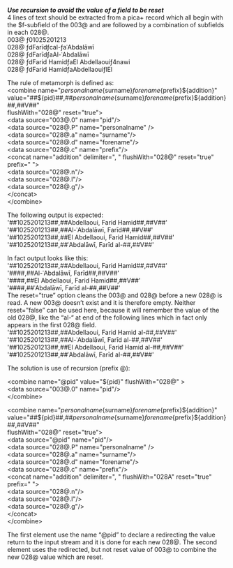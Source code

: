 ***Use recursion to avoid the value of a field to be reset***  
4 lines of text should be extracted from a pica+ record which all begin with the $f-subfield of the 003@  and are followed by a combination of subfields in each 028@.   
003@ ƒ01025201213  
028@ ƒdFarīdƒcal-ƒaʿAbdalāwī  
028@ ƒdFarīdƒaAl-ʿAbdalāwī  
028@ ƒdFarid HamidƒaEl Abdellaouiƒ4nawi  
028@ ƒdFarid HamidƒaAbdellaouiƒlEl  

The rule of metamorph is defined as:  
&lt;combine name="${personalname}${surname}${forename}${prefix}${addition}"  
    value="##${pid}##,##${personalname}${surname}${forename}${prefix}${addition}##,##V##"  
    flushWith="028@" reset="true">  
    &lt;data source="003@.0" name="pid"/>  
    &lt;data source="028@.P" name="personalname" />  
    &lt;data source="028@.a" name="surname"/>  
    &lt;data source="028@.d" name="forename"/>  
    &lt;data source="028@.c" name="prefix"/>  
    &lt;concat name="addition" delimiter=", " flushWith="028@" reset="true" prefix=" ">  
        &lt;data source="028@.n"/>  
        &lt;data source="028@.l"/>  
        &lt;data source="028@.g"/>  
    &lt;/concat>  
&lt;/combine>  

The following output is expected:  
'##1025201213##,##Abdellaoui, Farid Hamid##,##V##'  
'##1025201213##,##Al-ʿAbdalāwī, Farīd##,##V##'  
'##1025201213##,##El Abdellaoui, Farid Hamid##,##V##'  
'##1025201213##,##ʿAbdalāwī, Farīd al-##,##V##'  

In fact output looks like this:  
'##1025201213##,##Abdellaoui, Farid Hamid##,##V##'  
'####,##Al-ʿAbdalāwī, Farīd##,##V##'  
'####,##El Abdellaoui, Farid Hamid##,##V##'  
'####,##ʿAbdalāwī, Farīd al-##,##V##'  
The reset=”true” option cleans the 003@ and 028@ before a new 028@ is read. A new 003@ doesn’t exist and it is therefore empty. Neither reset=”false” can be used here, because it will remember the value of the old 028@, like the “al-“ at end of the following lines which in fact only appears in the first 028@ field.  
'##1025201213##,##Abdellaoui, Farid Hamid al-##,##V##'  
'##1025201213##,##Al-ʿAbdalāwī, Farīd al-##,##V##'  
'##1025201213##,##El Abdellaoui, Farid Hamid al-##,##V##'  
'##1025201213##,##ʿAbdalāwī, Farīd al-##,##V##'  

The solution is use of recursion (prefix @):

&lt;combine name="@pid" value="${pid}" flushWith="028@" >  
	&lt;data source="003@.0" name="pid"/>  
&lt;/combine>  

&lt;combine name="${personalname}${surname}${forename}${prefix}${addition}"  
	value="##${pid}##,##${personalname}${surname}${forename}${prefix}${addition}##,##V##"  
		flushWith="028@" reset="true">  
	&lt;data source="@pid" name="pid"/>  
	&lt;data source="028@.P" name="personalname" />  
   	&lt;data source="028@.a" name="surname"/>  
	&lt;data source="028@.d" name="forename"/>  
	&lt;data source="028@.c" name="prefix"/>  
	&lt;concat name="addition" delimiter=", " flushWith="028A" reset="true" prefix=" ">  
		&lt;data source="028@.n"/>  
		&lt;data source="028@.l"/>  
		&lt;data source="028@.g"/>  
	&lt;/concat>  
&lt;/combine>  

The first <combine> element use the name “@pid” to declare a redirecting the value return to the input stream and it is done for each new 028@. The second <combine> element uses the redirected, but not reset value of 003@ to combine the new 028@ value which are reset. 

